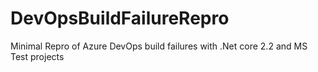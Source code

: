 # DevOpsBuildFailureRepro
Minimal Repro of Azure DevOps build failures with .Net core 2.2 and MS Test projects
